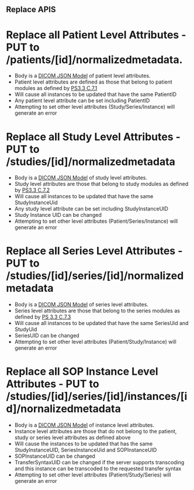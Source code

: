 Replace APIS
------------

# Replace all Patient Level Attributes - PUT to /patients/[id]/normalizedmetadata.
  - Body is a [DICOM JSON Model](https://dicom.nema.org/medical/dicom/current/output/chtml/part18/chapter_E.html) of patient level attributes.  
  - Patient level attributes are defined as those that belong to patient modules as defined by [PS3.3 C.7.1](https://dicom.nema.org/medical/dicom/current/output/chtml/part03/sect_C.7.html#sect_C.7.1)
  - Will cause all instances to be updated that have the same PatientID
  - Any patient level attribute can be set including PatientID
  - Attempting to set other level attributes (Study/Series/Instance) will generate an error 

# Replace all Study Level Attributes - PUT to /studies/[id]/normalizedmetadata
  - Body is a [DICOM JSON Model](https://dicom.nema.org/medical/dicom/current/output/chtml/part18/chapter_E.html) of study level attributes.  
  - Study level attributes are those that belong to study modules as defined by [PS3.3 C.7.2](https://dicom.nema.org/medical/dicom/current/output/chtml/part03/sect_C.7.2.html)
  - Will cause all instances to be updated that have the same StudyInstanceUid
  - Any study level attribute can be set including StudyInstanceUID
  - Study Instance UID can be changed
  - Attempting to set other level attributes (Patient/Series/Instance) will generate an error 

# Replace all Series Level Attributes - PUT to /studies/[id]/series/[id]/normalizedmetadata
  - Body is a [DICOM JSON Model](https://dicom.nema.org/medical/dicom/current/output/chtml/part18/chapter_E.html) of series level attributes.  
  - Series level attributes are those that belong to the series modules as defined by [PS 3.3 C.7.3](https://dicom.nema.org/medical/dicom/current/output/chtml/part03/sect_C.7.3.html)
  - Will cause all instances to be updated that have the same SeriesUid and StudyUid
  - SeriesUID can be changed
  - Attempting to set other level attributes (Patient/Study/Instance) will generate an error 

# Replace all SOP Instance Level Attributes - PUT to /studies/[id]/series/[id]/instances/[id]/nornalizedmetadata
  - Body is a [DICOM JSON Model](https://dicom.nema.org/medical/dicom/current/output/chtml/part18/chapter_E.html) of instance level attributes.  
  - Instance level attributes are those that do not belong to the patient, study or series level attributes as defined above
  - Will cause the instances to be updated that has the same StudyInstanceUID, SeriesInstanceUid and SOPInstanceUID
  - SOPInstanceUID can be changed
  - TransferSyntaxUID can be changed if the server supports transcoding and this instance can be transcoded to the requested transfer syntax
  - Attempting to set other level attributes (Patient/Study/Series) will generate an error 